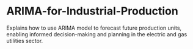 # ARIMA-for-Industrial-Production
Explains how to use ARIMA model to forecast future production units, enabling informed decision-making and planning in the electric and gas utilities sector.
